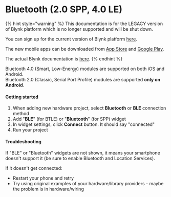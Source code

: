 # Bluetooth (2.0 SPP, 4.0 LE)

{% hint style="warning" %}
This documentation is for the LEGACY version of Blynk platform which is no longer supported and will be shut down.&#x20;

You can sign up for the current version of Blynk platform [here](http://blynk.cloud/dashboard/register).

The new mobile apps can be downloaded from [App Store](https://apps.apple.com/us/app/blynk-iot/id1559317868) and [Google Play](https://play.google.com/store/apps/details?id=cloud.blynk\&hl=en\&gl=US).

The actual Blynk documentation is [here](https://docs.blynk.io/).
{% endhint %}



Bluetooth 4.0 (Smart, Low-Energy) modules are supported on both iOS and Android.\
Bluetooth 2.0 (Classic, Serial Port Profile) modules are supported **only on Android**.

#### Getting started <a href="#getting-started" id="getting-started"></a>

1. When adding new hardware project, select **Bluetooth** or **BLE** connection method
2. Add "**BLE**" (for BTLE) or "**Bluetooth**" (for SPP) widget
3. In widget settings, click **Connect** button. It should say "connected"
4. Run your project

#### Troubleshooting <a href="#troubleshooting" id="troubleshooting"></a>

If "BLE" or "Bluetooth" widgets are not shown, it means your smartphone doesn't support it (be sure to enable Bluetooth and Location Services).

If it doesn't get connected:

* Restart your phone and retry
* Try using original examples of your hardware/library providers - maybe the problem is in hardware/wiring
